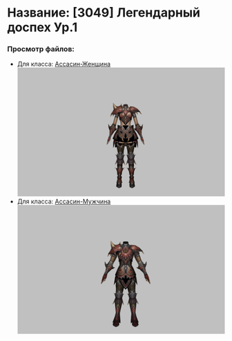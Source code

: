 # Название: [3049] Легендарный доспех Ур.1

### Просмотр файлов:
- Для класса: [Ассасин-Женщина](Ассасин-Женщина)
![p070020.png](Ассасин-Женщина/p070020.png)
- Для класса: [Ассасин-Мужчина](Ассасин-Мужчина)
![p060020.png](Ассасин-Мужчина/p060020.png)
